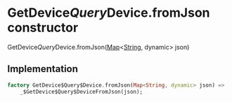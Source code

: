 


# GetDevice$Query$Device.fromJson constructor







GetDevice$Query$Device.fromJson([Map](https://api.dart.dev/stable/2.12.3/dart-core/Map-class.html)&lt;[String](https://api.dart.dev/stable/2.12.3/dart-core/String-class.html), dynamic> json)





## Implementation

```dart
factory GetDevice$Query$Device.fromJson(Map<String, dynamic> json) =>
    _$GetDevice$Query$DeviceFromJson(json);
```







